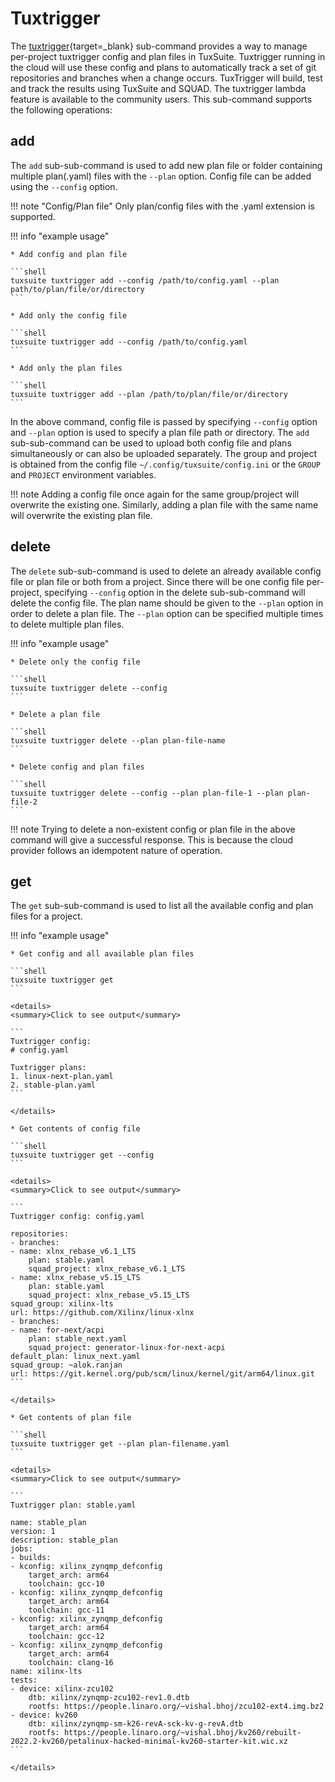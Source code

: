 # Tuxtrigger

The [tuxtrigger](https://learn.tuxsuite.com/tuxtrigger/introduction/){target=_blank} sub-command provides a way to manage per-project tuxtrigger
config and plan files in TuxSuite. Tuxtrigger running in the cloud will use these
config and plans to automatically track a set of git repositories and branches
when a change occurs. TuxTrigger will build, test and track the results using TuxSuite and SQUAD.
The tuxtrigger lambda feature is available to the community users. This sub-command
supports the following operations:

## add

The `add` sub-sub-command is used to add new plan file or folder containing multiple
plan(.yaml) files with the `--plan` option. Config file can be added
using the `--config` option.

!!! note "Config/Plan file"
    Only plan/config files with the .yaml extension is supported.

!!! info "example usage"

    * Add config and plan file

    ```shell
    tuxsuite tuxtrigger add --config /path/to/config.yaml --plan path/to/plan/file/or/directory
    ```

    * Add only the config file

    ```shell
    tuxsuite tuxtrigger add --config /path/to/config.yaml
    ```

    * Add only the plan files

    ```shell
    tuxsuite tuxtrigger add --plan /path/to/plan/file/or/directory
    ```

In the above command, config file is passed by specifying `--config` option
and `--plan` option is used to specify a plan file path or directory.
The `add` sub-sub-command can be used to upload both config file and plans simultaneously
or can also be uploaded separately.
The group and project is obtained from the config file `~/.config/tuxsuite/config.ini` or the `GROUP` and `PROJECT`
environment variables.

!!! note
    Adding a config file once again for the same group/project will overwrite the existing one. Similarly, adding a plan file with the same name will overwrite the existing plan file.

## delete

The `delete` sub-sub-command is used to delete an already available config
file or plan file or both from a project. Since there will be one config file per-project,
specifying `--config` option in the delete sub-sub-command will delete the config file.
The plan name should be given to the `--plan` option in order to delete a plan file.
The `--plan` option can be specified multiple times to delete multiple plan files.

!!! info "example usage"

    * Delete only the config file

    ```shell
    tuxsuite tuxtrigger delete --config
    ```

    * Delete a plan file

    ```shell
    tuxsuite tuxtrigger delete --plan plan-file-name
    ```

    * Delete config and plan files

    ```shell
    tuxsuite tuxtrigger delete --config --plan plan-file-1 --plan plan-file-2
    ```

!!! note
    Trying to delete a non-existent config or plan file in the above command will give a successful response.
    This is because the cloud provider follows an idempotent nature of operation.

## get

The `get` sub-sub-command is used to list all the available config and plan files for a
project.

!!! info "example usage"

    * Get config and all available plan files

    ```shell
    tuxsuite tuxtrigger get
    ```

    <details>
    <summary>Click to see output</summary>

    ```
    Tuxtrigger config:
    # config.yaml

    Tuxtrigger plans:
    1. linux-next-plan.yaml
    2. stable-plan.yaml
    ```

    </details>

    * Get contents of config file

    ```shell
    tuxsuite tuxtrigger get --config
    ```

    <details>
    <summary>Click to see output</summary>

    ```
    Tuxtrigger config: config.yaml

    repositories:
    - branches:
    - name: xlnx_rebase_v6.1_LTS
        plan: stable.yaml
        squad_project: xlnx_rebase_v6.1_LTS
    - name: xlnx_rebase_v5.15_LTS
        plan: stable.yaml
        squad_project: xlnx_rebase_v5.15_LTS
    squad_group: xilinx-lts
    url: https://github.com/Xilinx/linux-xlnx
    - branches:
    - name: for-next/acpi
        plan: stable_next.yaml
        squad_project: generator-linux-for-next-acpi
    default_plan: linux_next.yaml
    squad_group: ~alok.ranjan
    url: https://git.kernel.org/pub/scm/linux/kernel/git/arm64/linux.git
    ```

    </details>

    * Get contents of plan file

    ```shell
    tuxsuite tuxtrigger get --plan plan-filename.yaml
    ```

    <details>
    <summary>Click to see output</summary>

    ```
    Tuxtrigger plan: stable.yaml

    name: stable_plan
    version: 1
    description: stable_plan
    jobs:
    - builds:
    - kconfig: xilinx_zynqmp_defconfig
        target_arch: arm64
        toolchain: gcc-10
    - kconfig: xilinx_zynqmp_defconfig
        target_arch: arm64
        toolchain: gcc-11
    - kconfig: xilinx_zynqmp_defconfig
        target_arch: arm64
        toolchain: gcc-12
    - kconfig: xilinx_zynqmp_defconfig
        target_arch: arm64
        toolchain: clang-16
    name: xilinx-lts
    tests:
    - device: xilinx-zcu102
        dtb: xilinx/zynqmp-zcu102-rev1.0.dtb
        rootfs: https://people.linaro.org/~vishal.bhoj/zcu102-ext4.img.bz2
    - device: kv260
        dtb: xilinx/zynqmp-sm-k26-revA-sck-kv-g-revA.dtb
        rootfs: https://people.linaro.org/~vishal.bhoj/kv260/rebuilt-2022.2-kv260/petalinux-hacked-minimal-kv260-starter-kit.wic.xz
    ```

    </details>